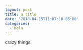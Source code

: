 ```yaml
---
layout: post
title: a title
date: '2018-04-15T11:07:10-05:00'
categories:
  - hola
---
```

crazy things
